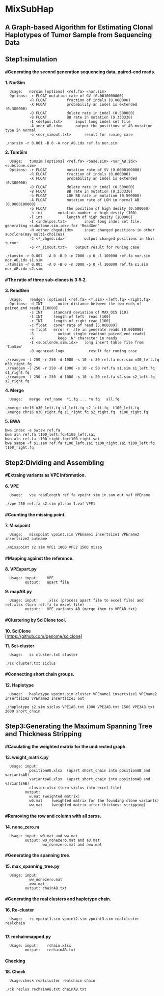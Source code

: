 # MixSubHap
## A Graph-based Algorithm for Estimating Clonal Haplotypes of Tumor Sample from Sequencing Data

## Step1:simulation
#### #Generating the second generation sequencing data, paired-end reads.
**1.  NorSim**<br>

      Usage:   norsim [options] <ref.fa> <nor.sim>
      Options: -r FLOAT	mutation rate of GV (0.0010000000)
               -R FLOAT      	fraction of indels (0.000000)
               -X FLOAT      	probability an indel is extended (0.300000)
               -D FLOAT      	delete rate in indel (0.500000)
               -B FLOAT      	BB rate in mutation (0.333330)
               -I <delpos.txt>  	input long indel set file
               -A <nor_AB.idx>  	output the positions of AB mutation type in normal
               -o <nor_simout.txt>  	result for runing case
```
./norsim -r 0.001 -B 0 -A nor_AB.idx ref.fa nor.sim
```
**2.  TumSim**<br>

      Usage:   tumsim [options] <ref.fa> <base.sim> <nor_AB.idx> <subclone.sim>
      Options: -r FLOAT      	mutation rate of SV (0.0000100000)
               -R FLOAT      	fraction of indels (0.000000)
               -X FLOAT      	probability an indel is extended (0.300000)
               -D FLOAT      	delete rate in indel (0.500000)
               -B FLOAT      	BB rate in mutation (0.333330)
               -b FLOAT      	LOH BB rate in mutation (0.500000)
               -A FLOAT      	mutation rate of LOH in normal AB (0.0000100000)
               -p FLOAT      	the position of high desity (0.500000)
               -n int      	mutation number in high desity (100)
               -l int       	length of high desity (100000)
               -I <indelpos.txt>  		input long indel set file. generating <subclone.sim.idx> for 'ReadGen'
               -N <other_chged.idx> 	input changed positions in other subclone(may multi-choices)
               -C <*_chged.idx>  		output changed positions in this turmor
               -o <*_simout.txt>  	output result for runing case
```
./tumsim -r 0.007  -A 0 -B 0 -n 7000 -p 0 -l 100000 ref.fa nor.sim nor_AB.idx s1.sim
./tumsim -r 0.003  -A 0 -B 0 -n 3000 -p 0 -l 100000 ref.fa s1.sim nor_AB.idx s2.sim
```

#### #The ratio of three sub-clones is 3:5:2.
**3.  ReadGen**<br>

      Usage:   readgen [options] <ref.fa> <*.sim> <left.fq> <right.fq>
      Options: -d INT		outer distance between the two ends of paired_end reads [10000]
               -s INT     standard deviation of MAX_DIS [10]
               -l INT     length of left  read [100]
               -r INT     length of right read [100]
               -c float   cover rate of read [5.000000]
               -e float   error r  ate in generate reads [0.000000]
               -S       	output single read(not paired_end reads)
               -k       	keep 'N' character in reads
               -I <subclonde.sim.idx>   long insert table file from 'TumSim'
               -O <genread.log>  		  result for runing case
```
./readgen -l 250 -r 250 -d 1000 -s 10 -c 30 ref.fa nor.sim n30_left.fq n30_right.fq
./readgen -l 250 -r 250 -d 1000 -s 10 -c 50 ref.fa s1.sim s1_left.fq s1_right.fq
./readgen -l 250 -r 250 -d 1000 -s 10 -c 20 ref.fa s2.sim s2_left.fq s2_right.fq
```
**4. Merge**<br>

      Usage:   merge  ref_name  *1.fq ... *n.fq   all.fq
```
./merge chr16 n30_left.fq s1_left.fq s2_left.fq  t100_left.fq
./merge chr16 n30_right.fq s1_right.fq s2_right.fq  t100_right.fq
```
**5. BWA**<br>
```
bwa index -a bwtsw ref.fa
bwa aln ref.fa t100_left.fq>t100_left.sai
bwa aln ref.fa t100_right.fq>t100_right.sai
bwa sampe -f p1.sam ref.fa t100_left.sai t100_right.sai t100_left.fq t100_right.fq
```
## Step2:Dividing and Assembling

#### #Extraing variants as VPE information.
**6. VPE**<br>

      Usage:   vpe readlength ref.fa vpoint.sim in.sam out.vaf VPEname
```
./vpe 250 ref.fa s2.sim p1.sam 1.vaf VPE1
```
#### #Counting the missing point.
**7. Misspoint**<br>

      Usage:   misspoint vpoint.sim VPEname1 insertsize1 VPEname2 insertsize2 outname   
```
./misspoint s2.sim VPE1 1000 VPE2 1500 missp
```
#### #Mapping against the reference.
**8.  VPEapart.py**<br>
      
      Usage: input:    VPE
             output:   apart file
**9.  mapAB.py**<br>

      Usage: input:    .xlsx (process apart file to excel file) and ref.xlsx (turn ref.fa to excel file)
             output:   VPE_variants_AB (merge them to VPEAB.txt)


#### #Clustering by SciClone tool.
**10. SciClone**<br>
[https://github.com/genome/sciclone]

**11. Sci-cluster**<br>

      Usage:   sc cluster.txt cluster 
```
./sc cluster.txt siclus
```
#### #Connecting short chain groups.
**12. Haplotype**<br>

      Usage:   haplotype vpoint.sim cluster VPEname1 insertsize1 VPEname2 insertsize2 VPEname2 insertsize3 out
```
./haplotype s2.sim siclus VPE1AB.txt 1000 VPE2AB.txt 1500 VPE3AB.txt 2000 short_chain
```
## Step3:Generating the Maximum Spanning Tree and Thickness Stripping
#### #Caculating the weighted matrix for the undirected graph.
**13. weight_matrix.py**<br>

      Usage: input: 
               positionAB.xlsx  (apart short_chain into positionAB and variantsAB)
               variantsAB.xlsx  (apart short_chain into positionAB and variantsAB)
               cluster.xlsx (turn siclus into excel file)
             output:
               w.mat (weighted matrix)
               w0.mat    (weighted matrix for the founding clone variants)
               ww.mat    (weighted matrix after thickness stripping)

#### #Removing the row and column with all zeros.
**14. none_zero.m**<br>

      Usage: input: w0.mat and ww.mat
             output: w0_nonezero.mat and a0.mat
                     ww_nonezero.mat and aww.mat
#### #Generating the spanning tree.
**15. max_spanning_tree.py**<br>

      Usage: input:
               ww_nonezero.mat
               aww.mat
             output: chainAB.txt         
             
#### #Generating the real clusters and haplotype chain.
**16. Re-cluster**<br>

      Usage:   rc vpoint1.sim vpoint2.sim vpoint3.sim realcluster realchain
```./rc s2.sim s1.sim nor.sim reclus rchain
```
**17. rechainmapped.py**

      Usage: input:    rchain.xlsx
             output:   rechainAB.txt

#### Checking
**18. Check**<br>

      Usage:check realcluster realchain chain
```
./ck reclus rechainAB.txt chainAB.txt
```
